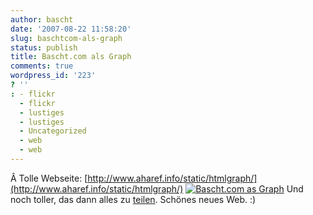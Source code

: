 ```yaml
---
author: bascht
date: '2007-08-22 11:58:20'
slug: baschtcom-als-graph
status: publish
title: Bascht.com als Graph
comments: true
wordpress_id: '223'
? ''
: - flickr
  - flickr
  - lustiges
  - lustiges
  - Uncategorized
  - web
  - web
---
```


Â Tolle Webseite:
[http://www.aharef.info/static/htmlgraph/](http://www.aharef.info/static/htmlgraph/)
[![Bascht.com as Graph](http://farm2.static.flickr.com/1115/1201084395_2d10d07c1a.jpg)](http://www.bascht.com/fotos/photo/1201084395/Baschtcom_as_Graph.html)
Und noch toller, das dann alles zu
[teilen](http://flickr.com/photos/tags/websitesasgraphs/). Schönes
neues Web. :)


